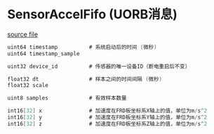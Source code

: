 # SensorAccelFifo (UORB消息)

[source file](https://github.com/PX4/PX4-Autopilot/blob/main/msg/SensorAccelFifo.msg)

```c
uint64 timestamp          # 系统启动后的时间 (微秒)
uint64 timestamp_sample

uint32 device_id          # 传感器的唯一设备ID（断电重启后不变）

float32 dt                # 样本之间的时间间隔 (微秒)
float32 scale

uint8 samples             # 有效样本数量

int16[32] x               # 加速度在FRD板坐标系X轴上的值，单位为m/s^2
int16[32] y               # 加速度在FRD板坐标系Y轴上的值，单位为m/s^2
int16[32] z               # 加速度在FRD板坐标系Z轴上的值，单位为m/s^2

```